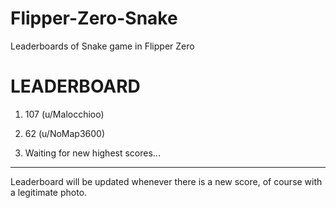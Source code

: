 # Flipper-Zero-Snake
Leaderboards of Snake game in Flipper Zero

# LEADERBOARD

1. 107 (u/Malocchioo)

2. 62 (u/NoMap3600)

3. Waiting for new highest scores...


------------------------------------------------------------------------------------------
Leaderboard will be updated whenever there is a new score, of course with a legitimate photo.
